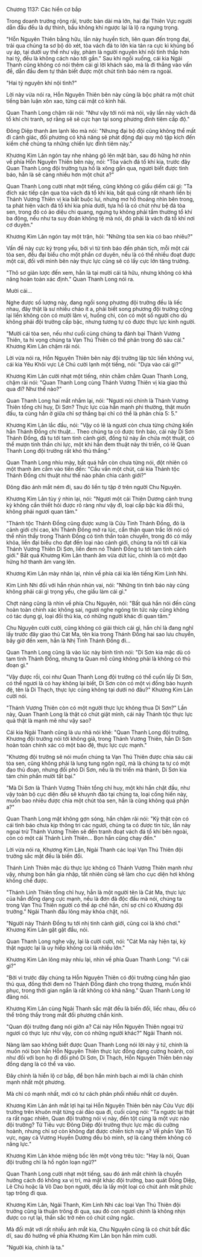 




Chương 1137: Các hiển cơ bắp


Trong doanh trướng rộng rãi, trước bàn dài mà lớn, hai đại Thiên Vực người dẫn đầu đều là dự thính, bầu không khí ngược lại là lộ ra ngưng trọng.

"Hỗn Nguyên Thiên bằng hữu, lần này huyền tích, liên quan đến trọng đại, trải qua chúng ta sơ bộ dò xét, tòa vách đá to lớn kia tản ra cực kì khủng bố uy áp, tại dưới uy thế như vậy, phàm là người nguyên khí nội tình thấp hơn hai tỷ, đều là không cách nào tới gần." Sau khi ngồi xuống, cái kia Ngải Thanh cũng không có nói thêm cái gì lời khách sáo, mà là đi thẳng vào vấn đề, dẫn đầu đem tự thân biết được một chút tình báo ném ra ngoài.

"Hai tỷ nguyên khí nội tình?"

Lời này vừa nói ra, Hỗn Nguyên Thiên bên này cũng là bộc phát ra một chút tiếng bàn luận xôn xao, từng cái mặt có kinh hãi.

Quan Thanh Long chậm rãi nói: "Như vậy tới nói mà nói, vậy lần này vách đá tổ khí chi tranh, sợ rằng sẽ sẽ cực hạn tại song phương đỉnh tiêm cấp độ."

Đông Diệp thanh âm lạnh lẽo mà nói: "Nhưng đại bộ đội cũng không thể mất đi cảnh giác, đối phương có khả năng sẽ phát động đại quy mô tập kích đến kiềm chế chúng ta những chiến lực đỉnh tiêm này."

Khương Kim Lân ngón tay nhẹ nhàng gõ lên mặt bàn, sau đó hững hờ nhìn về phía Hỗn Nguyên Thiên bên này, nói: "Tòa vách đá tổ khí kia, trước đây Quan Thanh Long đội trưởng tựa hồ là xông gần qua, ngươi biết được tình báo, hẳn là sẽ càng nhiều hơn một chút a?"

Quan Thanh Long cười nhạt một tiếng, cũng không có giấu diếm cái gì: "Ta đích xác tiếp cận qua tòa vách đá tổ khí kia, bất quá cũng rất nhanh liền bị Thánh Vương Thiên vị kia bắt buộc lui, nhưng mơ hồ thoáng nhìn bên trong, ta phát hiện vách đá tổ khí kia phía dưới, tựa hồ là có chút như bệ đá tòa sen, trong đó có ảo diệu chi quang, ngưng tụ không phải tầm thường tổ khí ba động, nếu như ta suy đoán không tệ mà nói, đó phải là vách đá tổ khí nơi cơ duyên."

Khương Kim Lân ngón tay một trận, hỏi: "Những tòa sen kia có bao nhiêu?"

Vấn đề này cực kỳ trọng yếu, bởi vì từ tình báo đến phân tích, mỗi một cái tòa sen, đều đại biểu cho một phần cơ duyên, nếu là có thể nhiều đoạt được một cái, đối với mình bên này thực lực cũng sẽ có lấy cực lớn tăng trưởng.

"Thô sơ giản lược đến xem, hẳn là tại mười cái tả hữu, nhưng không có khả năng hoàn toàn xác định." Quan Thanh Long nói ra.

Mười cái...

Nghe được số lượng này, đang ngồi song phương đội trưởng đều là liếc nhau, đây thật là sư nhiều cháo ít a, phải biết song phương đội trưởng cộng lại liền không còn có mười lăm vị, huống chi, còn có một số người cho dù không phải đội trưởng cấp bậc, nhưng tương tự có được thực lực kinh người.

"Mười cái tòa sen, nếu như cuối cùng chúng ta đánh bại Thánh Vương Thiên, ta hi vọng chúng ta Vạn Thú Thiên có thể phân trong đó sáu cái." Khương Kim Lân chậm rãi nói.

Lời vừa nói ra, Hỗn Nguyên Thiên bên này đội trưởng lập tức liền không vui, cái kia Yêu Khôi vực Lê Chú cười lạnh một tiếng, nói: "Dựa vào cái gì?"

Khương Kim Lân cười nhạt một tiếng, nhìn chằm chằm Quan Thanh Long, chậm rãi nói: "Quan Thanh Long cùng Thánh Vương Thiên vị kia giao thủ qua đi? Như thế nào?"

Quan Thanh Long hai mắt nhắm lại, nói: "Ngươi nói chính là Thánh Vương Thiên tổng chỉ huy, Di Sơn? Thực lực của hắn mạnh phi thường, thật muốn đấu, ta cùng hắn ở giữa chỉ sợ thắng bại chỉ có thể là phân chia 5: 5."

Khương Kim Lân lắc đầu, nói: "Vậy có lẽ là ngươi còn chưa từng chứng kiến hắn Thánh Đồng chi thuật... Theo chúng ta có được tình báo, cái này Di Sơn Thánh Đồng, đã tu tới tam tinh cảnh giới, đồng tử này ẩn chứa một thuật, có thể mượn tinh thần chi lực, một khi hắn đem thuật này thi triển, có lẽ Quan Thanh Long đội trưởng rất khó thủ thắng."

Quan Thanh Long nhíu mày, bất quá hắn còn chưa từng nói, đột nhiên có một thanh âm cắm vào tiến đến: "Cầu vấn một chút, cái kia Thánh tộc Thánh Đồng chi thuật như thế nào phân chia cảnh giới?"

Đông đảo ánh mắt ném đi, sau đó liền tụ tập ở trên người Chu Nguyên.

Khương Kim Lân tùy ý nhìn lại, nói: "Ngươi một cái Thiên Dương cảnh trung kỳ không cần thiết hỏi được rõ ràng như vậy đi, loại cấp bậc kia đối thủ, không phải ngươi quan tâm."

"Thánh tộc Thánh Đồng cũng được xưng là Cửu Tinh Thánh Đồng, đó là cảnh giới chí cao, khi Thánh Đồng mở ra lúc, cẩn thận quan trắc lời nói có thể nhìn thấy trong Thánh Đồng có tinh thần toàn chuyển, trong đó có mấy khỏa, liền đại biểu cho đạt đến loại nào cảnh giới, chúng ta nói tới cái kia Thánh Vương Thiên Di Sơn, liền đem nó Thánh Đồng tu tới tam tinh cảnh giới." Bất quá Khương Kim Lân thanh âm vừa dứt lúc, chính là có một đạo hững hờ thanh âm vang lên.

Khương Kim Lân mày nhăn lại, nhìn về phía cái kia lên tiếng Kim Linh Nhi.

Kim Linh Nhi đối với hắn nhún nhún vai, nói: "Những tin tình báo này cũng không phải cái gì trọng yếu, che giấu làm cái gì."

Chợt nàng cũng là nhìn về phía Chu Nguyên, nói: "Bất quá hắn nói đến cũng hoàn toàn chính xác không sai, ngươi nghe ngóng tin tức này cũng không có tác dụng gì, loại đối thủ kia, có những người khác đi quan tâm."

Chu Nguyên cười cười, cũng không có giải thích cái gì, hắn chỉ là đang nghĩ lấy trước đây giao thủ Cát Ma, tên kia trong Thánh Đồng hai sao lưu chuyển, bây giờ đến xem, hẳn là Nhị Tinh Thánh Đồng đi...

Quan Thanh Long cũng là vào lúc này bình tĩnh nói: "Di Sơn kia mặc dù có tam tinh Thánh Đồng, nhưng ta Quan mỗ cũng không phải là không có thủ đoạn gì."

"Vậy được rồi, coi như Quan Thanh Long đội trưởng có thể cuốn lấy Di Sơn, có thể ngươi là có hay không lại biết, Di Sơn còn có một vị đồng bào huynh đệ, tên là Di Thạch, thực lực cũng không tại dưới nó đâu?" Khương Kim Lân cười nói.

"Thánh Vương Thiên còn có một người thực lực không thua Di Sơn?" Lần này, Quan Thanh Long là thật có chút giật mình, cái này Thánh tộc thực lực quả thật là mạnh mẽ như vậy sao?

Cái kia Ngải Thanh cũng là ưu nhã nói khẽ: "Quan Thanh Long đội trưởng, Khương đội trưởng nói tới không giả, trong Thánh Vương Thiên, hắn Di Sơn hoàn toàn chính xác có một bào đệ, thực lực cực mạnh."

"Khương đội trưởng sẽ nói muốn chúng ta Vạn Thú Thiên được chia sáu cái tòa sen, cũng không phải là lung tung ngôn ngữ, mà là chúng ta tự có một đạo thủ đoạn, nhưng đối phó Di Sơn, nếu là thi triển mà thành, Di Sơn kia tám chín phần mười tất bại."

"Mà Di Sơn là Thánh Vương Thiên tổng chỉ huy, một khi hắn chặt đầu, như vậy toàn bộ cục diện đều sẽ khuynh đảo tại chúng ta, loại cống hiến này, muốn bao nhiêu được chia một chút tòa sen, hẳn là cũng không quá phận a?"

Quan Thanh Long mặt không gợn sóng, hắn chậm rãi nói: "Kỳ thật còn có cái tình báo chưa kịp thông tri các ngươi, chúng ta có được tin tức, lần này ngoại trừ Thánh Vương Thiên sẽ đến tranh đoạt vách đá tổ khí bên ngoài, còn có một cái Thánh Linh Thiên... Bọn hắn cũng chạy đến."

Lời vừa nói ra, Khương Kim Lân, Ngải Thanh các loại Vạn Thú Thiên đội trưởng sắc mặt đều là biến đổi.

Thánh Linh Thiên mặc dù thực lực không có Thánh Vương Thiên mạnh như vậy, nhưng bọn hắn gia nhập, tất nhiên cũng sẽ làm cho cục diện hơi không khống chế được.

"Thánh Linh Thiên tổng chỉ huy, hẳn là một người tên là Cát Ma, thực lực của hắn đồng dạng cực mạnh, nếu là đơn đả độc đấu mà nói, chúng ta trong Vạn Thú Thiên người có thể áp chế hắn, chỉ sợ chỉ có Khương đội trưởng." Ngải Thanh đầu lông mày khóa chặt, nói.

"Người này Thánh Đồng tu tới nhị tinh cảnh giới, cũng coi là khó chơi." Khương Kim Lân gật gật đầu, nói.

Quan Thanh Long nghe vậy, lại là cười cười, nói: "Cát Ma này hiện tại, kỳ thật ngược lại là uy hiếp không coi là nhiều lớn."

Khương Kim Lân lông mày nhíu lại, nhìn về phía Quan Thanh Long: "Vì cái gì?"

"Bởi vì trước đây chúng ta Hỗn Nguyên Thiên có đội trưởng cùng hắn giao thủ qua, đồng thời đem nó Thánh Đồng đánh cho trọng thương, muốn khôi phục, trong thời gian ngắn là rất không có khả năng." Quan Thanh Long lơ đãng nói.

Khương Kim Lân cùng Ngải Thanh sắc mặt đều là biến đổi, liếc nhau, đều có thể trông thấy trong mắt đối phương chấn kinh.

"Quan đội trưởng đang nói giỡn a? Cái này Hỗn Nguyên Thiên ngoại trừ ngươi có thực lực như vậy, còn có những người khác?" Ngải Thanh nói.

Nàng làm sao không biết được Quan Thanh Long nói lời này ý tứ, chính là muốn nói bọn hắn Hỗn Nguyên Thiên thực lực đồng dạng cường hoành, coi như đối với bọn họ đi đối phó Di Sơn, Di Thạch, Hỗn Nguyên Thiên bên này đồng dạng là có thể va vào.

Đây chính là hiển lộ cơ bắp, để bọn hắn minh bạch ai mới là chân chính mạnh nhất một phương.

Mà chỉ có mạnh nhất, mới có tư cách phân phối nhiều nhất cơ duyên.

Khương Kim Lân ánh mắt lợi hại tại Hỗn Nguyên Thiên bên này Cửu Vực đội trưởng trên khuôn mặt từng cái đảo qua đi, cuối cùng nói: "Ta ngược lại thật ra rất ngạc nhiên, Quan đội trưởng nói vị này, đến tột cùng là một vực nào đội trưởng? Tử Tiêu vực Đông Diệp đội trưởng thực lực mặc dù cường hoành, nhưng chỉ sợ còn không đạt được chiến tích này a? Về phần Vạn Tổ vực, ngay cả Vương Huyền Dương đều bỏ mình, sợ là càng thêm không có năng lực."

Khương Kim Lân khóe miệng bốc lên một vòng trêu tức: "Hay là nói, Quan đội trưởng chỉ là hồ ngôn loạn ngữ?"

Quan Thanh Long cười nhạt một tiếng, sau đó ánh mắt chính là chuyển hướng cách đó không xa vị trí, mà mặt khác đội trưởng, bao quát Đông Diệp, Lê Chú hoặc là Võ Dao bọn người, đều là lấy một loại có chút ánh mắt phức tạp trông đi qua.

Khương Kim Lân, Ngải Thanh, Kim Linh Nhi các loại Vạn Thú Thiên đội trưởng cũng là thuận trông đi qua, sau đó con ngươi chính là không nhịn được co rụt lại, thần sắc trở nên có chút cứng ngắc.

Mà đối mặt với rất nhiều ánh mắt kia, Chu Nguyên cũng là có chút bất đắc dĩ, sau đó hướng về phía Khương Kim Lân bọn hắn mỉm cười.

"Người kia, chính là ta."




